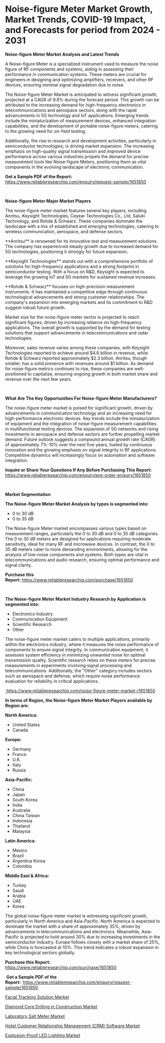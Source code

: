 <p><h1>Noise-figure Meter Market Growth, Market Trends, COVID-19 Impact, and Forecasts for period from 2024 - 2031</h1></p><p><strong>Noise-figure Meter Market Analysis and Latest Trends</strong></p>
<p><p>A Noise-figure Meter is a specialized instrument used to measure the noise figure of RF components and systems, aiding in assessing their performance in communication systems. These meters are crucial for engineers in designing and optimizing amplifiers, receivers, and other RF devices, ensuring minimal signal degradation due to noise.</p><p>The Noise-figure Meter Market is anticipated to witness significant growth, projected at a CAGR of 9.8% during the forecast period. This growth can be attributed to the increasing demand for high-frequency electronics in telecommunications and aerospace sectors, along with the rapid advancements in 5G technology and IoT applications. Emerging trends include the miniaturization of measurement devices, enhanced integration capabilities, and the development of portable noise-figure meters, catering to the growing need for on-field testing.</p><p>Additionally, the rise in research and development activities, particularly in semiconductor technologies, is driving market expansion. The increasing emphasis on high-quality signal transmission and improved device performance across various industries propels the demand for precise measurement tools like Noise-figure Meters, positioning them as vital components in the evolving landscape of electronic communication.</p></p>
<p><strong>Get a Sample PDF of the Report:&nbsp;</strong> <a href="https://www.reliableresearchiq.com/enquiry/request-sample/1651850?utm_campaign=1117&utm_medium=2&utm_source=Github&utm_content=ia&utm_term=08122024&utm_id=noise-figure-meter">https://www.reliableresearchiq.com/enquiry/request-sample/1651850</a></p>
<p>&nbsp;</p>
<p><strong>Noise-figure Meter Major Market Players</strong></p>
<p><p>The noise-figure meter market features several key players, including Anritsu, Keysight Technologies, Ceyear Technologies Co., Ltd, Saluki Technology, and Rohde & Schwarz. These companies dominate the landscape with a mix of established and emerging technologies, catering to wireless communication, aerospace, and defense sectors.</p><p>**Anritsu** is renowned for its innovative test and measurement solutions. The company has experienced steady growth due to increased demand for 5G technologies, positioning it strongly for future expansion.</p><p>**Keysight Technologies** stands out with a comprehensive portfolio of solutions for high-frequency applications and a strong footprint in semiconductor testing. With a focus on R&D, Keysight is expected to leverage the growing IoT and 5G markets for sustained revenue increases.</p><p>**Rohde & Schwarz** focuses on high-precision measurement instruments. It has maintained a competitive edge through continuous technological advancements and strong customer relationships. The company's expansion into emerging markets and its commitment to R&D suggest robust future growth.</p><p>Market size for the noise-figure meter sector is projected to reach significant figures, driven by increasing reliance on high-frequency applications. The overall growth is supported by the demand for testing solutions that support advancements in telecommunications and radar technologies.</p><p>Moreover, sales revenue varies among these companies, with Keysight Technologies reported to achieve around $4.6 billion in revenue, while Rohde & Schwarz reported approximately $2.3 billion. Anritsu, though smaller, has a solid presence with revenues around $1 billion. As demand for noise-figure metrics continues to rise, these companies are well-positioned to capitalize, ensuring ongoing growth in both market share and revenue over the next few years.</p></p>
<p>&nbsp;</p>
<p><strong>What Are The Key Opportunities For Noise-figure Meter Manufacturers?</strong></p>
<p><p>The noise-figure meter market is poised for significant growth, driven by advancements in communication technology and an increasing need for high-performance electronic devices. Key trends include the miniaturization of equipment and the integration of noise-figure measurement capabilities in multifunctional testing devices. The expansion of 5G networks and rising investments in aerospace and defense sectors are further propelling market demand. Future outlook suggests a compound annual growth rate (CAGR) of approximately 7%-10% over the next five years, fueled by continuous innovation and the growing emphasis on signal integrity in RF applications. Competitive dynamics will increasingly focus on automation and software integration.</p></p>
<p><strong>Inquire or Share Your Questions If Any Before Purchasing This Report:</strong> <a href="https://www.reliableresearchiq.com/enquiry/pre-order-enquiry/1651850?utm_campaign=1117&utm_medium=2&utm_source=Github&utm_content=ia&utm_term=08122024&utm_id=noise-figure-meter">https://www.reliableresearchiq.com/enquiry/pre-order-enquiry/1651850</a></p>
<p>&nbsp;</p>
<p><strong>Market Segmentation</strong></p>
<p><strong>The Noise-figure Meter Market Analysis by types is segmented into:</strong></p>
<p><ul><li>0 to 30 dB</li><li>0 to 35 dB</li></ul></p>
<p><p>The Noise-figure Meter market encompasses various types based on measurement ranges, particularly the 0 to 30 dB and 0 to 35 dB categories. The 0 to 30 dB meters are designed for applications requiring moderate sensitivity, ideal for many RF and microwave devices. In contrast, the 0 to 35 dB meters cater to more demanding environments, allowing for the analysis of low-noise components and systems. Both types are vital in telecommunications and audio research, ensuring optimal performance and signal clarity.</p></p>
<p><strong>Purchase this Report:&nbsp;</strong><a href="https://www.reliableresearchiq.com/purchase/1651850?utm_campaign=1117&utm_medium=2&utm_source=Github&utm_content=ia&utm_term=08122024&utm_id=noise-figure-meter">https://www.reliableresearchiq.com/purchase/1651850</a></p>
<p>&nbsp;</p>
<p><strong>The Noise-figure Meter Market Industry Research by Application is segmented into:</strong></p>
<p><ul><li>Electronics Industry</li><li>Communication Equipment</li><li>Scientific Research</li><li>Other</li></ul></p>
<p><p>The noise-figure meter market caters to multiple applications, primarily within the electronics industry, where it measures the noise performance of components to ensure signal integrity. In communication equipment, it assesses system efficiency in minimizing unwanted noise for optimal transmission quality. Scientific research relies on these meters for precise measurements in experiments involving signal processing and telecommunications. Additionally, the "Other" category includes sectors such as aerospace and defense, which require noise performance evaluation for reliability in critical applications.</p></p>
<p><a href="https://www.reliableresearchiq.com/noise-figure-meter-market-r1651850?utm_campaign=1117&utm_medium=2&utm_source=Github&utm_content=ia&utm_term=08122024&utm_id=noise-figure-meter">&nbsp;https://www.reliableresearchiq.com/noise-figure-meter-market-r1651850</a></p>
<p><strong>In terms of Region, the Noise-figure Meter Market Players available by Region are:</strong></p>
<p>
    <p> <strong> North America: </strong>
        <ul>
            <li>United States</li>
            <li>Canada</li>
        </ul>
        </p> 
    <p> <strong> Europe: </strong>
        <ul>
            <li>Germany</li>
            <li>France</li>
            <li>U.K.</li>
            <li>Italy</li>
            <li>Russia</li>
        </ul>
        </p> 
    <p> <strong> Asia-Pacific: </strong>
        <ul>
            <li>China</li>
            <li>Japan</li>
            <li>South Korea</li>
            <li>India</li>
            <li>Australia</li>
            <li>China Taiwan</li>
            <li>Indonesia</li>
            <li>Thailand</li>
            <li>Malaysia</li>
        </ul>
        </p> 
    <p> <strong> Latin America: </strong>
        <ul>
            <li>Mexico</li>
            <li>Brazil</li>
            <li>Argentina Korea</li>
            <li>Colombia</li>
        </ul>
        </p> 
    <p> <strong> Middle East & Africa: </strong>
        <ul>
            <li>Turkey</li>
            <li>Saudi</li>
            <li>Arabia</li>
            <li>UAE</li>
            <li>Korea</li>
        </ul>
    </p>
    </p>
<p><p>The global noise-figure meter market is witnessing significant growth, particularly in North America and Asia-Pacific. North America is expected to dominate the market with a share of approximately 35%, driven by advancements in telecommunications and electronics. Meanwhile, Asia-Pacific is projected to hold around 30% due to increasing investments in the semiconductor industry. Europe follows closely with a market share of 25%, while China is forecasted at 10%. This trend indicates a robust expansion in key technological sectors globally.</p></p>
<p><strong>Purchase this Report: </strong><a href="https://www.reliableresearchiq.com/purchase/1651850?utm_campaign=1117&utm_medium=2&utm_source=Github&utm_content=ia&utm_term=08122024&utm_id=noise-figure-meter">https://www.reliableresearchiq.com/purchase/1651850</a></p>
<p>&nbsp;<strong>Get a Sample PDF of the Report:&nbsp;&nbsp;</strong><a href="https://www.reliableresearchiq.com/enquiry/request-sample/1651850?utm_campaign=1117&utm_medium=2&utm_source=Github&utm_content=ia&utm_term=08122024&utm_id=noise-figure-meter">https://www.reliableresearchiq.com/enquiry/request-sample/1651850</a></p>
<p><strong></strong></p>
<p><p><a href="https://www.linkedin.com/pulse/latest-market-research-indicates-rapid-growth-facial-tracking-jqxhf?utm_campaign=1117&utm_medium=2&utm_source=Github&utm_content=ia&utm_term=08122024&utm_id=noise-figure-meter">Facial Tracking Solution Market</a></p><p><a href="https://www.linkedin.com/pulse/compreh-proposis-fbaif?utm_campaign=1117&utm_medium=2&utm_source=Github&utm_content=ia&utm_term=08122024&utm_id=noise-figure-meter">Diamond Core Drilling in Construction Market</a></p><p><a href="https://www.linkedin.com/pulse/latest-research-laboratory-salt-meter-market-revenue-hwfoe?utm_campaign=1117&utm_medium=2&utm_source=Github&utm_content=ia&utm_term=08122024&utm_id=noise-figure-meter">Laboratory Salt Meter Market</a></p><p><a href="https://www.linkedin.com/pulse/global-hotel-customer-relationship-management-crm-software-market-kjk9f?utm_campaign=1117&utm_medium=2&utm_source=Github&utm_content=ia&utm_term=08122024&utm_id=noise-figure-meter">Hotel Customer Relationship Management (CRM) Software Market</a></p><p><a href="https://www.linkedin.com/pulse/explosion-proof-led-lighting-market-global-regional-analysis-5dwke?utm_campaign=1117&utm_medium=2&utm_source=Github&utm_content=ia&utm_term=08122024&utm_id=noise-figure-meter">Explosion-Proof LED Lighting Market</a></p></p>